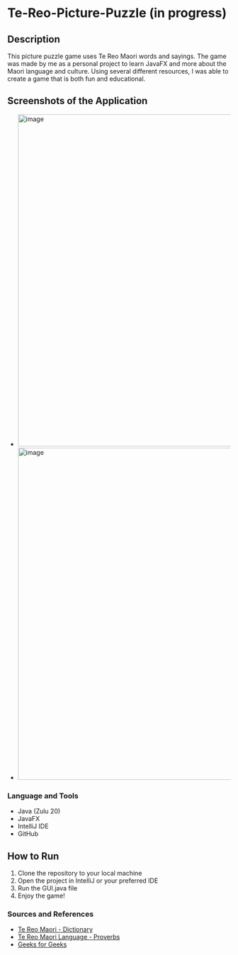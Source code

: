 # Te-Reo-Picture-Puzzle (in progress)

## Description 
This picture puzzle game uses Te Reo Maori words and sayings. The game was 
made by me as a personal project to learn JavaFX and more about the Maori language and culture.
Using several different resources, I was able to create a game that is both fun and educational.

## Screenshots of the Application 

- <img width="750" alt="image" src="https://github.com/neerajpatel1234/Te-Reo-Picture-Puzzle/assets/114114241/27a0e125-5e94-4c8c-b5e3-105078bc73a0">


- <img width="750" alt="image" src="https://github.com/neerajpatel1234/Te-Reo-Picture-Puzzle/assets/114114241/e9cd76bc-7ea8-4539-9603-8f398527847f">


### Language and Tools 
* Java (Zulu 20)
* JavaFX
* IntelliJ IDE 
* GitHub

## How to Run 
1. Clone the repository to your local machine
2. Open the project in IntelliJ or your preferred IDE
3. Run the GUI.java file
4. Enjoy the game!


### Sources and References 
* [Te Reo Maori - Dictionary](https://www.maoridictionary.co.nz/)
* [Te Reo Maori Language - Proverbs](https://www.maorilanguage.net/maori-proverbs)
* [Geeks for Geeks](https://www.geeksforgeeks.org/memory-game-in-java/)
